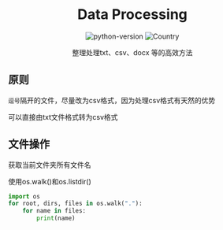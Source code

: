 <h1 align="center">Data Processing</h1>
<div align="center">


![python-version](https://img.shields.io/badge/python-3.7-blue) ![Country](https://img.shields.io/badge/country-China-red)

整理处理txt、csv、docx 等的高效方法

</div>

## 原则

`逗号`隔开的文件，尽量改为csv格式，因为处理csv格式有天然的优势

可以直接由txt文件格式转为csv格式



## 文件操作

获取当前文件夹所有文件名

使用os.walk()和os.listdir()

```python
import os
for root, dirs, files in os.walk("."):
    for name in files:
        print(name)
```



